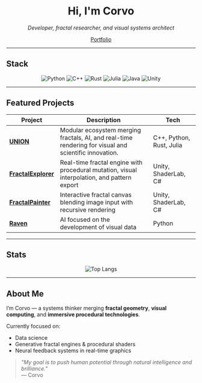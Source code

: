 <h1 align="center">Hi, I'm Corvo</h1>
<p align="center">
  <em>Developer, fractal researcher, and visual systems architect</em>  
</p>

<p align="center">
  <a href="https://corvo001.github.io/">
     Portfolio
  </a>  
</p>

---

##  Stack

<div align="center">

  ![Python](https://img.shields.io/badge/Python-3776AB?style=flat-square&logo=python&logoColor=white)
  ![C++](https://img.shields.io/badge/C++-00599C?style=flat-square&logo=c%2b%2b&logoColor=white)
  ![Rust](https://img.shields.io/badge/Rust-000000?style=flat-square&logo=rust&logoColor=white)
  ![Julia](https://img.shields.io/badge/Julia-9558B2?style=flat-square&logo=julia&logoColor=white)
  ![Java](https://img.shields.io/badge/Java-ED8B00?style=flat-square&logo=openjdk&logoColor=white)
  ![Unity](https://img.shields.io/badge/Unity-000000?style=flat-square&logo=unity&logoColor=white)

</div>

---

##  Featured Projects

| Project | Description | Tech |
|--------|-------------|------|
| [**UNION**](https://github.com/corvo001/UNION) | Modular ecosystem merging fractals, AI, and real-time rendering for visual and scientific innovation. | C++, Python, Rust, Julia |
| [**FractalExplorer**](https://github.com/corvo001/FractalExplorer) | Real-time fractal engine with procedural mutation, visual interpolation, and pattern export | Unity, ShaderLab, C# |
| [**FractalPainter**](https://github.com/corvo001/FractalPainter) | Interactive fractal canvas blending image input with recursive rendering | Unity, ShaderLab, C# |
| [**Raven**](https://github.com/corvo001/Raven) | AI focused on the development of visual data | Python |

---

##  Stats

<p align="center">
<img src="https://github-readme-stats.vercel.app/api/top-langs?username=corvo001&show_icons=true&locale=en&layout=compact&cache_seconds=1800&v=2" alt="Top Langs">
</p>

---

##  About Me

I’m Corvo — a systems thinker merging **fractal geometry**, **visual computing**, and **immersive procedural technologies**.

Currently focused on:
- Data science
- Generative fractal engines & procedural shaders
- Neural feedback systems in real-time graphics

> *"My goal is to push human potential through natural intelligence and brilliance."*  
> — Corvo
